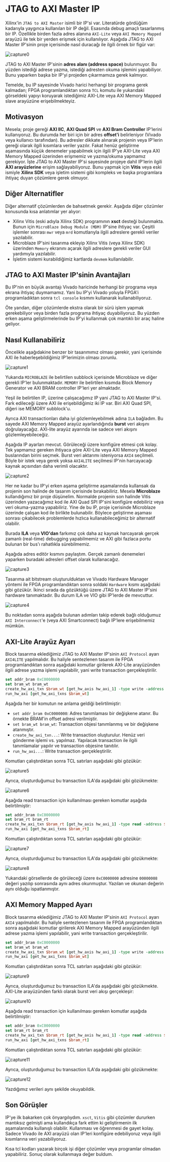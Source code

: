 # JTAG to AXI Master IP

Xilinx'in `JTAG to AXI Master` isimli bir IP'si var. Literatürde gördüğüm kadarıyla yaygınca kullanılan bir IP değil. Esasında debug amaçlı tasarlanmış bir IP. Özellikle birden fazla adres alanına `AXI-Lite` veya `AXI Memory Mapped` arayüzü ile tek bir yerden erişmek için kullanılıyor. Aşağıda JTAG to AXI Master IP'sinin proje içerisinde nasıl duracağı ile ilgili örnek bir figür var:

![capture0](assets/figure1.drawio.png)

JTAG to AXI Master IP'sinin **adres alanı (address space)** bulunmuyor. Bu yüzden istediği adrese yazma, istediği adresten okuma işlemini yapabiliyor. Bunu yaparken başka bir IP'yi projeden çıkarmamıza gerek kalmıyor.

Temelde, bu IP sayesinde Vivado harici herhangi bir programa gerek kalmadan; FPGA programlandıktan sonra `TCL` komutu ile yukarıdaki görseldeki yapıyı koruyarak istediğimiz AXI-Lite veya AXI Memory Mapped slave arayüzüne erişebilmekteyiz.

## Motivasyon

Mesela; proje gereği **AXI IIC**, **AXI Quad SPI** ve **AXI Bram Controller** IP'lerini kullanıyoruz. Bu durumda her biri için bir adres **offset'i** belirleniyor (Vivado veya kullanıcı tarafından). Bu adresler dikkate alınarak projenin veya IP'lerin gereği olarak ilgili kısımlara veriler yazılır. Fakat henüz geliştirme aşamasında küçük denemeler yapabilmek için ilgili IP'ye AXI-Lite veya AXI Memory Mapped üzerinden erişmemiz ve yazma/okuma yapmamız gerekiyor. İşte JTAG to AXI Master IP'si sayesinde projeye dahil IP'lerin ilgili **AXI arayüzlerine** erişim sağlayabiliyoruz. Bunu yapmak için **Vitis** veya eski ismiyle **Xilinx SDK** veya işletim sistemi gibi kompleks ve başka programlara ihtiyaç duyan çözümlere gerek olmuyor.

## Diğer Alternatifler

Diğer alternatif çözümlerden de bahsetmek gerekir. Aşağıda diğer çözümler konusunda kısa anlatımlar yer alıyor:

- Xilinx Vitis (eski adıyla Xilinx SDK) programının **xsct** desteği bulunmakta. Bunun için `MicroBlaze Debug Module (MDM)` IP'sine ihtiyaç var. Çeşitli işlemler sonrası `mwr` veya `mrd` komutlarıyla ilgili adreslere gerekli veriler yazılabilir.
- Microblaze IP'sini tasarıma ekleyip Xilinx Vitis (veya Xilinx SDK) üzerinden `Memory` ekranını açarak ilgili adreslere gerekli veriler GUI yardımıyla yazılabilir.
- İşletim sistemi kurabildiğimiz kartlarda `devmem` kullanılabilir.

## JTAG to AXI Master IP'sinin Avantajları

Bu IP'nin en büyük avantajı Vivado haricinde herhangi bir programa veya ekrana ihtiyaç duymamamız. Yani bu IP'yi Vivado yoluyla FPGA'i programladıktan sonra `tcl console` kısmını kullanarak kullanabiliyoruz.

Öte yandan, diğer çözümlerde ekstra olarak bir sürü işlem yapmak gerekebiliyor veya birden fazla programa ihtiyaç duyabiliyoruz. Bu yüzden erken aşama geliştirmelerinde bu IP'yi kullanmak çok mantıklı bir araç haline geliyor.

## Nasıl Kullanabiliriz

Öncelikle aşağıdakine benzer bir tasarımımız olması gerekir, yani içerisinde AXI ile haberleşebildiğimiz IP'lerimizin olması zorunlu.

![capture1](assets/Capture1.png)

Yukarıda `MICROBLAZE` ile belirtilen subblock içerisinde Microblaze ve diğer gerekli IP'ler bulunmaktadır. `MEMORY` ile belirtilen kısımda Block Memory Generator ve AXI BRAM controller IP'leri yer almaktadır.

Yeşil ile belirtilen IP, üzerine çalışacağımız IP yani JTAG to AXI Master IP'si. Fark edileceği üzere AXI ile erişebildiğimiz iki IP var. Biri AXI Quad SPI, diğeri ise MEMORY subblock'u.

Ayrıca AXI transactionları daha iyi gözlemleyebilmek adına `ILA` bağladım. Bu sayede AXI Memory Mapped arayüz ayarlandığında **burst** veri akışını doğrulayacağız. AXI-lite arayüz ayarında ise sadece veri akışını gözlemleyebileceğiz.

Aşağıda IP ayarları mevcut. Görüleceği üzere konfigüre etmesi çok kolay. Tek yapmamız gereken ihtiyaca göre AXI-Lite veya AXI Memory Mapped buslarından birini seçmek. Burst veri aktarımı isteniyorsa `AXI4` seçilmeli. Böyle bir istek veya gerek yoksa `AXI4LITE` seçilmesi IP'nin harcayacağı kaynak açısından daha verimli olacaktır.

![capture2](assets/Capture2.png)

Her ne kadar bu IP'yi erken aşama geliştirme aşamalarında kullansak da projenin son halinde de tasarım içerisinde bırakabiliriz. Mesela **Microblaze** kullandığımız bir proje düşünelim. Normalde projenin son halinde Vitis üzerinden yazacağımız kod ile AXI Quad SPI IP'sini konfigüre edebiliriz veya veri okuma-yazma yapabiliriz. Yine de bu IP, proje içerisinde Microblaze üzerinde çalışan kod ile birlikte bulunabilir. Böylece geliştirme aşaması sonrası çıkabilecek problemlerde hızlıca kullanabileceğimiz bir alternatif olabilir.

Burada **ILA** veya **VIO'dan** farkımız çok daha az kaynak harcayarak gerçek zamanlı (real-time) debugging yapabilmemiz ve AXI gibi fazlaca portu bulunan bir bus'ı rahatlıkla sürebilmemiz.

Aşağıda adres editör kısmını paylaştım. Gerçek zamanlı denemeleri yaparken buradaki adresleri offset olarak kullanacağız.

![capture3](assets/Capture3.png)

Tasarıma ait bitstream oluşturulduktan ve Vivado Hardware Manager yöntemi ile FPGA programlandıktan sonra soldaki `Hardware` kısmı aşağıdaki gibi gözükür. İkinci sırada da gözüktüğü üzere JTAG to AXI Master IP'sini hardware tanımaktadır. Bu durum ILA ve VIO gibi IP'lerde de mevcuttur.

![capture4](assets/Capture4.png)

Bu noktadan sonra aşağıda bulunan adımları takip ederek bağlı olduğumuz `AXI Interconnect`'e (veya AXI Smartconnect) bağlı IP'lere erişebilmemiz mümkün.

## AXI-Lite Arayüz Ayarı

Block tasarıma eklediğimiz JTAG to AXI Master IP'sinin `AXI Protocol` ayarı `AXI4LITE` yapılmalıdır. Bu haliyle sentezlenen tasarım ile FPGA programlandıktan sonra aşağıdaki komutlar girilerek AXI-Lite arayüzünden ilgili adrese yazma işlemi yapılabilir, yani write transaction gerçekleştirilir.

```tcl
set addr_bram 0xC0000000
set bram_wt bram_wt
create_hw_axi_txn $bram_wt [get_hw_axis hw_axi_1] -type write -address $addr_bram -data {0x00000008} -force
run_hw_axi [get_hw_axi_txns $bram_wt]
```

Aşağıda her bir komutun ne anlama geldiği belirtilmiştir:

- `set addr_bram 0xC0000000`: Adres tanımlaması bir değişkene atanır. Bu örnekte BRAM'in offset adresi verilmiştir.
- `set bram_wt bram_wt`: Transaction objesi tanımlanmış ve bir değişkene atanmıştır.
- `create_hw_axi_txn...`: Write transaction oluşturulur. Henüz veri gönderme işlemi vs. yapılmaz. Yapılacak transaction ile ilgili tanımlamalar yapılır ve transaction objesine tanıtılır.
- `run_hw_axi...`: Write transaction gerçekleştirilir.

Komutları çalıştırdıktan sonra TCL satırları aşağıdaki gibi gözükür:

![capture5](assets/Capture5.png)

Ayrıca, oluşturduğumuz bu transaction ILA'da aşağıdaki gibi gözükmekte:

![capture6](assets/Capture6.png)

Aşağıda read transaction için kullanılması gereken komutlar aşağıda belirtilmiştir:

```tcl
set addr_bram 0xC0000000
set bram_rt bram_rt
create_hw_axi_txn $bram_rt [get_hw_axis hw_axi_1] -type read -address $addr_bram -force
run_hw_axi [get_hw_axi_txns $bram_rt]
```

Komutları çalıştırdıktan sonra TCL satırları aşağıdaki gibi gözükür:

![capture7](assets/Capture7.png)

Ayrıca, oluşturduğumuz bu transaction ILA'da aşağıdaki gibi gözükmekte:

![capture8](assets/Capture8.png)

Yukarıdaki görsellerde de görüleceği üzere `0xC0000000` adresine `00000008` değeri yazılıp sonrasında aynı adres okunmuştur. Yazılan ve okunan değerin aynı olduğu ispatlanmıştır.

## AXI Memory Mapped Ayarı

Block tasarıma eklediğimiz JTAG to AXI Master IP'sinin `AXI Protocol` ayarı `AXI4` yapılmalıdır. Bu haliyle sentezlenen tasarım ile FPGA programlandıktan sonra aşağıdaki komutlar girilerek AXI Memory Mapped arayüzünden ilgili adrese yazma işlemi yapılabilir, yani write transaction gerçekleştirilir.

```tcl
set addr_bram 0xC0000000
set bram_wt bram_wt
create_hw_axi_txn $bram_wt [get_hw_axis hw_axi_1] -type write -address $addr_bram -data {0x01020304 0x05060708 090a0b0c 0d0e0f10} -len 4 -force
run_hw_axi [get_hw_axi_txns $bram_wt]
```

Komutları çalıştırdıktan sonra TCL satırları aşağıdaki gibi gözükür:

![capture9](assets/Capture9.png)

Ayrıca, oluşturduğumuz bu transaction ILA'da aşağıdaki gibi gözükmekte. AXI-Lite arayüzünden farklı olarak burst veri akışı gerçekleşir:

![capture10](assets/Capture10.png)

Aşağıda read transaction için kullanılması gereken komutlar aşağıda belirtilmiştir:

```tcl
set addr_bram 0xC0000000
set bram_rt bram_rt
create_hw_axi_txn $bram_rt [get_hw_axis hw_axi_1] -type read -address $addr_bram -len 4 -force
run_hw_axi [get_hw_axi_txns $bram_rt]
```

Komutları çalıştırdıktan sonra TCL satırları aşağıdaki gibi gözükür:

![capture11](assets/Capture11.png)

Ayrıca, oluşturduğumuz bu transaction ILA'da aşağıdaki gibi gözükmekte:

![capture12](assets/Capture12.png)

Yazdığımız verileri aynı şekilde okuyabildik.

## Son Görüşler

IP'ye ilk bakarken çok önyargılıydım. `xsct`, `Vitis` gibi çözümler dururken mantıksız gelmişti ama kullandıkça fark ettim ki geliştirmenin ilk aşamalarında kullanışlı olabilir. Kullanması ve öğrenmesi de gayet kolay. Sadece Vivado ile AXI arayüzü olan IP'leri konfigüre edebiliyoruz veya ilgili kısımlarına veri yazabiliyoruz.

Kısa tcl kodları yazarak birçok işi diğer çözümler veya programlar olmadan yapabiliriz. Sonuç olarak kullanmaya değer buldum.
